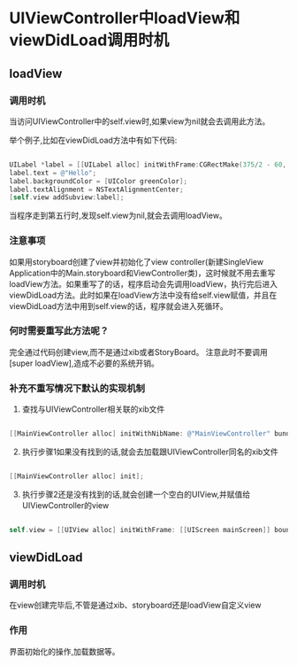 # UIViewController中loadView和viewDidLoad调用时机

## loadView

### 调用时机

当访问UIViewController中的self.view时,如果view为nil就会去调用此方法。

举个例子,比如在viewDidLoad方法中有如下代码:

``` Objective-C

UILabel *label = [[UILabel alloc] initWithFrame:CGRectMake(375/2 - 60, 20, 120, 40)];
label.text = @"Hello";
label.backgroundColor = [UIColor greenColor];
label.textAlignment = NSTextAlignmentCenter;
[self.view addSubview:label];

```

当程序走到第五行时,发现self.view为nil,就会去调用loadView。

### 注意事项

如果用storyboard创建了view并初始化了view controller(新建SingleView Application中的Main.storyboard和ViewController类)，这时候就不用去重写loadView方法。如果重写了的话，程序启动会先调用loadView，执行完后进入viewDidLoad方法。此时如果在loadView方法中没有给self.view赋值，并且在viewDidLoad方法中用到self.view的话，程序就会进入死循环。

### 何时需要重写此方法呢？

完全通过代码创建view,而不是通过xib或者StoryBoard。
注意此时不要调用[super loadView],造成不必要的系统开销。

### 补充不重写情况下默认的实现机制

1. 查找与UIViewController相关联的xib文件

``` Objective-C

[[MainViewController alloc] initWithNibName: @"MainViewController" bundle: nil];

```

2. 执行步骤1如果没有找到的话,就会去加载跟UIViewController同名的xib文件

``` Objective-C

[[MainViewController alloc] init];

```

3. 执行步骤2还是没有找到的话,就会创建一个空白的UIView,并赋值给UIViewController的view

``` Objective-C

self.view = [[UIView alloc] initWithFrame: [[UIScreen mainScreen]] bounds];

```

## viewDidLoad

### 调用时机

在view创建完毕后,不管是通过xib、storyboard还是loadView自定义view

### 作用

界面初始化的操作,加载数据等。